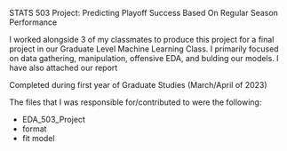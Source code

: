 STATS 503 Project: Predicting Playoff Success Based On Regular Season Performance

I worked alongside 3 of my classmates to produce this project for a final project in our Graduate Level Machine Learning Class. I primarily focused on data gathering, manipulation, offensive EDA, and bulding our models. I have also attached our report

Completed during first year of Graduate Studies (March/April of 2023)

The files that I was responsible for/contributed to were the following:
- EDA_503_Project
- format
- fit model
  
